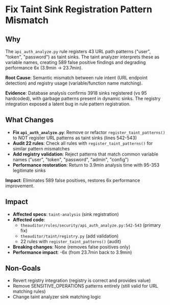 # Fix Taint Sink Registration Pattern Mismatch

## Why

The `api_auth_analyze.py` rule registers 43 URL path patterns ("user", "token", "password") as taint sinks. The taint analyzer interprets these as variable names, creating 589 false positive findings and degrading performance 6x (3.9min → 23.7min).

**Root Cause**: Semantic mismatch between rule intent (URL endpoint detection) and registry usage (variable/function name matching).

**Evidence**: Database analysis confirms 3918 sinks registered (vs 95 hardcoded), with garbage patterns present in dynamic sinks. The registry integration exposed a latent bug in rule pattern registration.

## What Changes

- **Fix `api_auth_analyze.py`**: Remove or refactor `register_taint_patterns()` to NOT register URL patterns as taint sinks (lines 542-543)
- **Audit 22 rules**: Check all rules with `register_taint_patterns()` for similar pattern mismatches
- **Add registry validation**: Reject patterns that match common variable names ("user", "token", "password", "admin", "config")
- **Performance restoration**: Return to 3.9min analysis time with 95-353 legitimate sinks

**Impact**: Eliminates 589 false positives, restores 6x performance improvement.

## Impact

- **Affected specs**: `taint-analysis` (sink registration)
- **Affected code**:
  - `theauditor/rules/security/api_auth_analyze.py:542-543` (primary fix)
  - `theauditor/taint/registry.py` (add validation)
  - 22 rules with `register_taint_patterns()` (audit)
- **Breaking changes**: None (removes false positives only)
- **Performance impact**: -6x (from 23.7min back to 3.9min)

## Non-Goals

- Revert registry integration (registry is correct and provides value)
- Remove SENSITIVE_OPERATIONS patterns entirely (still valid for URL matching rules)
- Change taint analyzer sink matching logic
